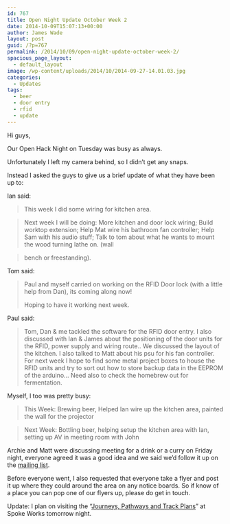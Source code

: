 ```yaml
---
id: 767
title: Open Night Update October Week 2
date: 2014-10-09T15:07:13+00:00
author: James Wade
layout: post
guid: /?p=767
permalink: /2014/10/09/open-night-update-october-week-2/
spacious_page_layout:
  - default_layout
image: /wp-content/uploads/2014/10/2014-09-27-14.01.03.jpg
categories:
  - Updates
tags:
  - beer
  - door entry
  - rfid
  - update
---
```

Hi guys,

Our Open Hack Night on Tuesday was busy as always.

Unfortunately I left my camera behind, so I didn&#8217;t get any snaps.

Instead I asked the guys to give us a brief update of what they have been up to:

Ian said:

> This week I did some wiring for kitchen area.
  
> Next week I will be doing: More kitchen and door lock wiring; Build worktop extension; Help Mat wire his bathroom fan controller; Help Sam with his audio stuff; Talk to tom about what he wants to mount the wood turning lathe on. (wall
  
> bench or freestanding).

Tom said:

> Paul and myself carried on working on the RFID Door lock (with a little help from Dan), its coming along now!
> 
> Hoping to have it working next week.

Paul said:

> Tom, Dan & me tackled the software for the RFID door entry. I also discussed with Ian & James about the positioning of the door units for the RFID, power supply and wiring route.. We discussed the layout of the kitchen. I also talked to Matt about his psu for his fan controller. For next week I hope to find some metal project boxes to house the RFID units and try to sort out how to store backup data in the EEPROM of the arduino&#8230; Need also to check the homebrew out for fermentation.

Myself, I too was pretty busy:

> This Week: Brewing beer, Helped Ian wire up the kitchen area, painted the wall for the projector
  
> Next Week: Bottling beer, helping setup the kitchen area with Ian, setting up AV in meeting room with John

Archie and Matt were discussing meeting for a drink or a curry on Friday night, everyone agreed it was a good idea and we said we&#8217;d follow it up on the [mailing list](https://groups.google.com/forum/#!forum/potteries-hackspace).

Before everyone went, I also requested that everyone take a flyer and post it up where they could around the area on any notice boards. So if know of a place you can pop one of our flyers up, please do get in touch.

Update: I plan on visiting the &#8220;[Journeys, Pathways and Track Plans](https://www.facebook.com/events/1506725896233453/)&#8221; at Spoke Works tomorrow night.